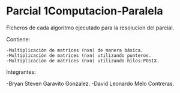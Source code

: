 # Parcial 1Computacion-Paralela
Ficheros de cada algoritmo ejecutado para la resolucion del parcial.

Contiene:

    -Multiplicación de matrices (nxn) de manera básica.
    -Multiplicación de matrices (nxn) utilizando punteros.
    -Multiplicación de matrices (nxn) utilizando hilos:POSIX.

Integrantes:

  -Bryan Steven Garavito Gonzalez. 
  -David Leonardo Melo Contreras.
